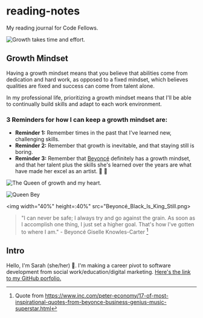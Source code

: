 # reading-notes
My reading journal for Code Fellows.

![Growth takes time and effort.](https://live.staticflickr.com/5136/5465731118_458b01573b_n.jpg)

## Growth Mindset
Having a growth mindset means that you believe that abilities come from dedication and hard work, as opposed to a fixed mindset, which believes qualities are fixed and success can come from talent alone. 

In my professional life, prioritizing a growth mindset means that I'll be able to continually build skills and adapt to each work environment. 

### 3 Reminders for how I can keep a growth mindset are:
- **Reminder 1:** Remember times in the past that I've learned new, challenging skills.
- **Reminder 2:** Remember that growth is inevitable, and that staying still is boring. 
- **Reminder 3:** Remember that [Beyoncé](https://beyonce.com/) definitely has a growth mindset, and that her talent plus the skills she's learned over the years are what have made her excel as an artist. 👑 🐝

![The Queen of growth and my heart.](https://upload.wikimedia.org/wikipedia/commons/1/18/Beyonc%C3%A9_Black_Is_King_Still.png)

![Queen Bey](https://lt.wikipedia.org/wiki/Vaizdas:Beyonce_Formation.jpg)

<img width="40%" height=:40%" src="Beyoncé_Black_Is_King_Still.png>
                                                                                                                               
  > "I can never be safe; I always try and go against the grain. As soon as I accomplish one thing, I just set a higher goal. That's how I've gotten to where I am." - Beyoncé Giselle Knowles-Carter [^1]                                                                                               

[^1]: Quote from https://www.inc.com/peter-economy/17-of-most-inspirational-quotes-from-beyonce-business-genius-music-superstar.html

## Intro
Hello, I'm Sarah (she/her) :wave:. I'm making a career pivot to software development from social work/education/digital marketing.
[Here's the link to my GitHub porfolio.](https://github.com/s-glass)

